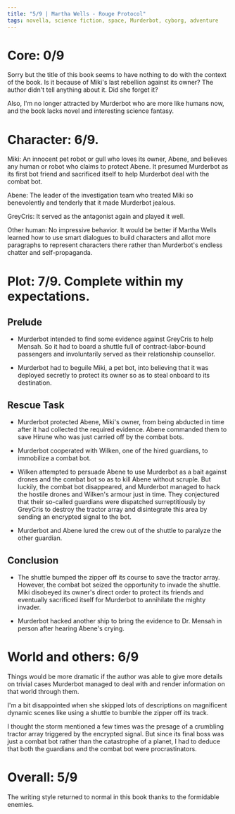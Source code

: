 ```yaml
---
title: "5/9 | Martha Wells - Rouge Protocol"
tags: novella, science fiction, space, Murderbot, cyborg, adventure
---
```


# Core: 0/9
Sorry but the title of this book seems to have nothing to do with the context of the book. Is it because of Miki's last rebellion against its owner? The author didn't tell anything about it. Did she forget it?

Also, I'm no longer attracted by Murderbot who are more like humans now, and the book lacks novel and interesting science fantasy.

# Character: 6/9.
Miki: An innocent pet robot or gull who loves its owner, Abene, and believes any human or robot who claims to protect Abene. It presumed Murderbot as its first bot friend and sacrificed itself to help Murderbot deal with the combat bot.

Abene: The leader of the investigation team who treated Miki so benevolently and tenderly that it made Murderbot jealous.

GreyCris: It served as the antagonist again and played it well.

Other human: No impressive behavior. It would be better if Martha Wells learned how to use smart dialogues to build characters and allot more paragraphs to represent characters there rather than Murderbot's endless chatter and self-propaganda.

# Plot: 7/9. Complete within my expectations.

## Prelude
+ Murderbot intended to find some evidence against GreyCris to help Mensah. So it had to board a shuttle full of contract-labor-bound passengers and involuntarily served as their relationship counsellor. 

+ Murderbot had to beguile Miki, a pet bot, into believing that it was deployed secretly to protect its owner so as to steal onboard to its destination.

## Rescue Task
+ Murderbot protected Abene, Miki's owner, from being abducted in time after it had collected the required evidence. Abene commanded them to save Hirune who was just carried off by the combat bots.

+ Murderbot cooperated with Wilken, one of the hired guardians, to immobilize a combat bot. 

+ Wilken attempted to persuade Abene to use Murderbot as a bait against drones and the combat bot so as to kill Abene without scruple. But luckily, the combat bot disappeared, and Murderbot managed to hack the hostile drones and Wilken's armour just in time. They conjectured that their so-called guardians were dispatched surreptitiously by GreyCris to destroy the tractor array and disintegrate this area by sending an encrypted signal to the bot.

+ Murderbot and Abene lured the crew out of the shuttle to paralyze the other guardian. 

## Conclusion
+ The shuttle bumped the zipper off its course to save the tractor array. However, the combat bot seized the opportunity to invade the shuttle. Miki disobeyed its owner's direct order to protect its friends and eventually sacrificed itself for Murderbot to annihilate the mighty invader.

+ Murderbot hacked another ship to bring the evidence to Dr. Mensah in person after hearing Abene's crying.

# World and others: 6/9
Things would be more dramatic if the author was able to give more details on trivial cases Murderbot managed to deal with and render information on that world through them.

I'm a bit disappointed when she skipped lots of descriptions on magnificent dynamic scenes like using a shuttle to bumble the zipper off its track.

I thought the storm mentioned a few times was the presage of a crumbling tractor array triggered by the encrypted signal. But since its final boss was just a combat bot rather than the catastrophe of a planet, I had to deduce that both the guardians and the combat bot were procrastinators.


# Overall: 5/9
The writing style returned to normal in this book thanks to the formidable enemies.
